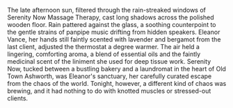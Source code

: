 The late afternoon sun, filtered through the rain-streaked windows of Serenity Now Massage Therapy, cast long shadows across the polished wooden floor.  Rain pattered against the glass, a soothing counterpoint to the gentle strains of panpipe music drifting from hidden speakers.  Eleanor Vance, her hands still faintly scented with lavender and bergamot from the last client, adjusted the thermostat a degree warmer.  The air held a lingering, comforting aroma, a blend of essential oils and the faintly medicinal scent of the liniment she used for deep tissue work.  Serenity Now, tucked between a bustling bakery and a laundromat in the heart of Old Town Ashworth, was Eleanor's sanctuary, her carefully curated escape from the chaos of the world.  Tonight, however, a different kind of chaos was brewing, and it had nothing to do with knotted muscles or stressed-out clients.
